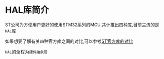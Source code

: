 # HAL库简介

ST公司为方便用户更好的使用STM32系列的MCU,共计推出四种库,目前主流的是`HAL`库

如果想要了解有关四种官方库之间的对比,可以参考[ST官方库的对比](../../other/compare.md#st官方库对比)

`HAL`的全程为`硬件抽象层`